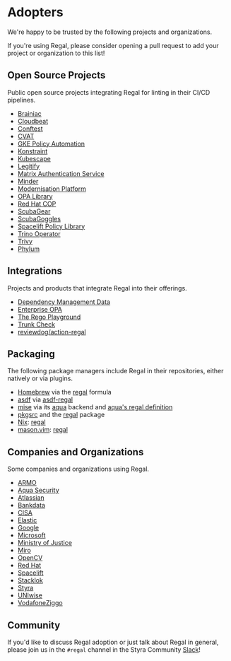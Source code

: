 # Adopters

We're happy to be trusted by the following projects and organizations.

If you're using Regal, please consider opening a pull request to add your project or organization to this list!

## Open Source Projects

Public open source projects integrating Regal for linting in their CI/CD pipelines.

<!-- cspell:disable -->
- [Brainiac](https://github.com/carbonetes/brainiac)
- [Cloudbeat](https://github.com/elastic/cloudbeat)
- [Conftest](https://github.com/open-policy-agent/conftest)
- [CVAT](https://github.com/opencv/cvat)
- [GKE Policy Automation](https://github.com/google/gke-policy-automation)
- [Konstraint](https://github.com/plexsystems/konstraint)
- [Kubescape](https://github.com/kubescape/regolibrary)
- [Legitify](https://github.com/Legit-Labs/legitify)
- [Matrix Authentication Service](https://github.com/element-hq/matrix-authentication-service/)
- [Minder](https://github.com/stacklok/minder)
- [Modernisation Platform](https://github.com/ministryofjustice/modernisation-platform)
- [OPA Library](https://github.com/open-policy-agent/library)
- [Red Hat COP](https://github.com/redhat-cop/rego-policies)
- [ScubaGear](https://github.com/cisagov/ScubaGear)
- [ScubaGoggles](https://github.com/cisagov/ScubaGoggles)
- [Spacelift Policy Library](https://github.com/spacelift-io/spacelift-policies-example-library)
- [Trino Operator](https://github.com/stackabletech/trino-operator)
- [Trivy](https://github.com/aquasecurity/trivy-checks)
- [Phylum](https://github.com/phylum-dev/policy)
<!-- cspell:enable -->

## Integrations

Projects and products that integrate Regal into their offerings.

<!-- cspell:disable -->
- [Dependency Management Data](https://gitlab.com/tanna.dev/dependency-management-data)
- [Enterprise OPA](https://github.com/styrainc/enterprise-opa)
- [The Rego Playground](https://play.openpolicyagent.org)
- [Trunk Check](https://trunk.io/check)
- [reviewdog/action-regal](https://github.com/reviewdog/action-regal)
<!-- cspell:enable-->

## Packaging

The following package managers include Regal in their repositories, either natively or via plugins.

- [Homebrew](https://brew.sh/) via the [regal](https://formulae.brew.sh/formula/regal) formula
- [asdf](https://asdf-vm.com/) via [asdf-regal](https://github.com/asdf-community/asdf-regal)
- [mise](https://mise.jdx.dev/) via its [aqua](https://aquaproj.github.io/) backend and [aqua's regal definition](https://github.com/aquaproj/aqua-registry/tree/main/pkgs/StyraInc/regal)
- [pkgsrc](https://www.pkgsrc.se/) and the [regal](https://pkgsrc.se/devel/regal) package
- [Nix](https://nixos.org/): [regal](https://search.nixos.org/packages?channel=24.05&show=regal&from=0&size=50&sort=relevance&type=packages&query=regal)
- [mason.vim](https://github.com/williamboman/mason.nvim): [regal](https://github.com/mason-org/mason-registry/blob/main/packages/regal/package.yaml)

## Companies and Organizations

Some companies and organizations using Regal.

<!-- cspell:disable -->
- [ARMO](https://www.armosec.io)
- [Aqua Security](https://www.aquasec.com)
- [Atlassian](https://www.atlassian.com)
- [Bankdata](https://www.bankdata.dk)
- [CISA](https://www.cisa.gov)
- [Elastic](https://www.elastic.co)
- [Google](https://www.google.com)
- [Microsoft](https://www.microsoft.com)
- [Ministry of Justice](https://www.gov.uk/government/organisations/ministry-of-justice)
- [Miro](https://miro.com)
- [OpenCV](https://opencv.org)
- [Red Hat](https://www.redhat.com)
- [Spacelift](https://www.spacelift.io)
- [Stacklok](https://stacklok.com)
- [Styra](https://www.styra.com)
- [UNIwise](https://uniwise.eu/)
- [VodafoneZiggo](https://www.vodafoneziggo.nl)
<!-- cspell:enable-->

## Community

If you'd like to discuss Regal adoption or just talk about Regal in general, please join us in the `#regal`
channel in the Styra Community [Slack](https://inviter.co/styra)!
